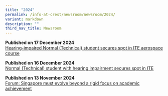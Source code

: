 ```yaml
---
title: "2024"
permalink: /info-at-crest/newsroom/newsroom/2024/
variant: markdown
description: ""
third_nav_title: Newsroom
---
```

**Published on 17 December 2024**
<br>[Hearing-impaired Normal (Technical) student secures spot in ITE aerospace course](https://www.straitstimes.com/singapore/normal-technical-student-secures-spot-in-ite-aerospace-course-despite-hearing-impairment)

**Published on 16 December 2024**
<br>[Normal (Technical) student with hearing impairment secures spot in ITE](https://www.tnp.sg/news/singapore/normal-technical-student-hearing-impairment-secures-spot-ite)

**Published on 13 November 2024**
<br>[Forum: Singapore must evolve beyond a rigid focus on academic achievement](https://www.straitstimes.com/opinion/forum/forum-singapore-must-evolve-beyond-a-rigid-focus-on-academic-achievement)